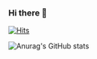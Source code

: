 


  ### Hi there 👋 
<!--
**YuDeokRin/YuDeokRin** is a ✨ _special_ ✨ repository because its `README.md` (this file) appears on your GitHub profile.

Here are some ideas to get you started:

- 🔭 I’m currently working on ...
- 🌱 I’m currently learning ...
- 👯 I’m looking to collaborate on ...
- 🤔 I’m looking for help with ...
- 💬 Ask me about ...
- 📫 How to reach me: ...
- 😄 Pronouns: ...
- ⚡ Fun fact: ...
-->


[![Hits](https://hits.seeyoufarm.com/api/count/incr/badge.svg?url=https%3A%2F%2Fgithub.com%2Fgjbae1212%2Fhit-counter&count_bg=%23EEEF1D&title_bg=%23ED0707&icon=mcdonalds.svg&icon_color=%23E7E7E7&title=Mcdonalds&edge_flat=false)](https://hits.seeyoufarm.com)




![Anurag's GitHub stats](https://github-readme-stats.vercel.app/api?username=YuDeokRin&theme=highcontrast&show_icons=true)


